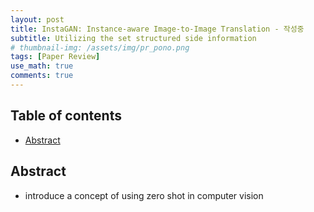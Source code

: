 ```yaml
---
layout: post
title: InstaGAN: Instance-aware Image-to-Image Translation - 작성중
subtitle: Utilizing the set structured side information
# thumbnail-img: /assets/img/pr_pono.png 
tags: [Paper Review]
use_math: true
comments: true
---
```


## Table of contents
- [Abstract](#abstract)

## Abstract
- introduce a concept of using zero shot in computer vision


